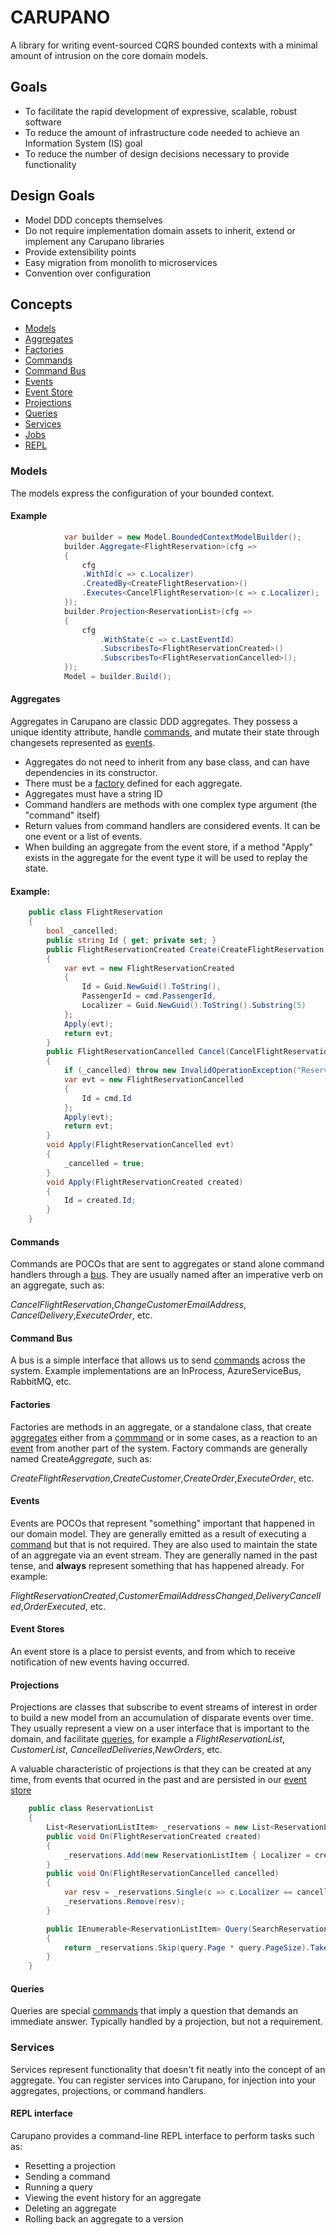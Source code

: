# CARUPANO
A library for writing event-sourced CQRS bounded contexts with a minimal amount of intrusion on the core domain models.
 
 ## Goals
  - To facilitate the rapid development of expressive, scalable, robust software
  - To reduce the amount of infrastructure code needed to achieve an Information System (IS) goal
  - To reduce the number of design decisions necessary to provide functionality
  
## Design Goals
 - Model DDD concepts themselves
 - Do not require implementation domain assets to inherit, extend or implement any Carupano libraries
 - Provide extensibility points
 - Easy migration from monolith to microservices
 - Convention over configuration
 
 ## Concepts
 
 - [Models](#models)
 - [Aggregates](#aggregates)
 - [Factories](#factories)
 - [Commands](#commands)
 - [Command Bus](#command-bus)
 - [Events](#events)
 - [Event Store](#event-store)
 - [Projections](#projections)
 - [Queries](#queries)
 - [Services](#services)
 - [Jobs](#jobs)
 - [REPL](#repl)
 
### Models
The models express the configuration of your bounded context. 
 
#### Example
```cs
            var builder = new Model.BoundedContextModelBuilder();
            builder.Aggregate<FlightReservation>(cfg =>
            {
                cfg
                .WithId(c => c.Localizer)
                .CreatedBy<CreateFlightReservation>()
                .Executes<CancelFlightReservation>(c => c.Localizer);
            });
            builder.Projection<ReservationList>(cfg =>
            {
                cfg
                    .WithState(c => c.LastEventId)
                    .SubscribesTo<FlightReservationCreated>()
                    .SubscribesTo<FlightReservationCancelled>();
            });
            Model = builder.Build();
 ```       
 
#### Aggregates
Aggregates in Carupano are classic DDD aggregates. They possess a unique identity attribute, handle [commands](#commands), and mutate their state through changesets represented as [events](#events).

- Aggregates do not need to inherit from any base class, and can have dependencies in its constructor.
- There must be a [factory](#factories) defined for each aggregate.
- Aggregates must have a string ID
- Command handlers are methods with one complex type argument (the "command" itself)
- Return values from command handlers are considered events. It can be one event or a list of events.
- When building an aggregate from the event store, if a method "Apply" exists in the aggregate for the event type it will be used to replay the state.

#### Example:
```cs
    public class FlightReservation
    {
        bool _cancelled;
        public string Id { get; private set; }
        public FlightReservationCreated Create(CreateFlightReservation cmd)
        {
            var evt = new FlightReservationCreated
            {
                Id = Guid.NewGuid().ToString(),
                PassengerId = cmd.PassengerId,
                Localizer = Guid.NewGuid().ToString().Substring(5)
            };
            Apply(evt);
            return evt;
        }
        public FlightReservationCancelled Cancel(CancelFlightReservation cmd)
        {
            if (_cancelled) throw new InvalidOperationException("Reservation already cancelled");
            var evt = new FlightReservationCancelled
            {
                Id = cmd.Id
            };
            Apply(evt);
            return evt;
        }
        void Apply(FlightReservationCancelled evt)
        {
            _cancelled = true;
        }
        void Apply(FlightReservationCreated created)
        {
            Id = created.Id;
        }
    }
   ```
   
#### Commands
Commands are POCOs that are sent to aggregates or stand alone command handlers through a [bus](#bus). They are usually named after an imperative verb on an aggregate, such as:

*CancelFlightReservation*,*ChangeCustomerEmailAddress*, *CancelDelivery*,*ExecuteOrder*, etc.

#### Command Bus
A bus is a simple interface that allows us to send [commands](#commands) across the system. Example implementations are an InProcess, AzureServiceBus, RabbitMQ, etc.

#### Factories
Factories are methods in an aggregate, or a standalone class, that create [aggregates](#aggregates) either from a [commmand](#command) or in some cases, as a reaction to an [event](#events) from another part of the system. Factory commands are generally named Create*Aggregate*, such as:

*CreateFlightReservation*,*CreateCustomer*,*CreateOrder*,*ExecuteOrder*, etc.

#### Events
Events are POCOs that represent "something" important that happened in our domain model. They are generally emitted as a result of executing a [command](#commands) but that is not required. They are also used to maintain the state of an aggregate via an event stream. They are generally named in the past tense, and **always** represent something that has happened already. For example:

*FlightReservationCreated*,*CustomerEmailAddressChanged*,*DeliveryCancelled*,*OrderExecuted*, etc.

#### Event Stores
An event store is a place to persist events, and from which to receive notification of new events having occurred.

#### Projections
Projections are classes that subscribe to event streams of interest in order to build a new model from an accumulation of disparate events over time. They usually represent a view on a user interface that is important to the domain, and facilitate [queries](#queries), for example a *FlightReservationList*, *CustomerList*, *CancelledDeliveries*,*NewOrders*, etc.

A valuable characteristic of projections is that they can be created at any time, from events that ocurred in the past and are persisted in our [event store](#event-stores)

```cs
    public class ReservationList
    {
        List<ReservationListItem> _reservations = new List<ReservationListItem>();
        public void On(FlightReservationCreated created)
        {
            _reservations.Add(new ReservationListItem { Localizer = created.Localizer, FlightId = created.Localizer });
        }
        public void On(FlightReservationCancelled cancelled)
        {
            var resv = _reservations.Single(c => c.Localizer == cancelled.Localizer);
            _reservations.Remove(resv);
        }

        public IEnumerable<ReservationListItem> Query(SearchReservationsByFlight query)
        {
            return _reservations.Skip(query.Page * query.PageSize).Take(query.PageSize).Where(c => c.FlightId == query.FlightId);
        }
    }

```
#### Queries
Queries are special [commands](#commands) that imply a question that demands an immediate answer. Typically handled by a projection, but not a requirement. 

### Services
Services represent functionality that doesn't fit neatly into the concept of an aggregate. You can register services into Carupano, for injection into your aggregates, projections, or command handlers.

#### REPL interface
Carupano provides a command-line REPL interface to perform tasks such as:

 - Resetting a projection
 - Sending a command
 - Running a query
 - Viewing the event history for an aggregate
 - Deleting an aggregate
 - Rolling back an aggregate to a version
